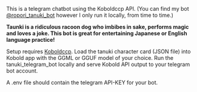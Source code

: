 This is a telegram chatbot using the Koboldccp API. (You can find my bot [@ropori_tanuki_bot](https://t.me/ropori_tanuki_bot) however I only run it locally, from time to time.)

<b>Taunki is a ridiculous racoon dog who imbibes in sake, performs magic and loves a joke. This bot is great for entertaining Japanese or English language practice!</b>


Setup requires [Koboldccp](https://github.com/LostRuins/koboldcpp/). Load the tanuki character card (JSON file) into Kobold app with the GGML or GGUF model of your choice. Run the tanuki_telegram_bot locally and serve Kobold API output to your telegram bot account.

A .env file should contain the telegram API-KEY for your bot.
